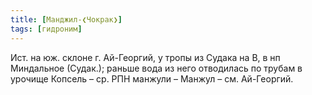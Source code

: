 ```yaml
---
title: [Манджил-❮Чокрак❯]
tags: [гидроним]
---
```


Ист. на юж. склоне г. Ай-Георгий, у тропы из Судака на В, в нп Миндальное
(Судак.); раньше вода из него отводилась по трубам в урочище Копсель – ср. РПН
манжули – Манжул – см. Ай-Георгий.
